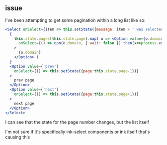 ## issue

I've been attempting to get some pagination within a long list like so:
```jsx
<Select onSelect={item => this.setState({message: item + ' was selected'})}>
  {
    this.state.pages[this.state.page].map( o => <Option value={o.domain}
      onSelect={() => opn(o.domain, { wait: false }).then(x=>process.exit())}
    >
      {o.domain}
    </Option> )
  }
  <Option value={'prev'}
    onSelect={() => this.setState({page:this.state.page-1})}
  >
    prev page
  </Option>
  <Option value={'next'}
    onSelect={() => this.setState({page:this.state.page+1})}
  >
    next page
  </Option>
</Select>
```

I can see that the state for the page number changes, but the list itself

I'm not sure if it's specifically ink-select components or ink itself that's causing this